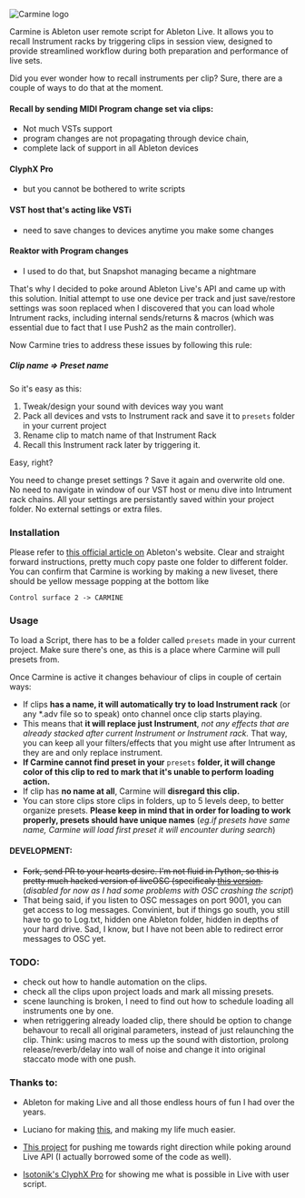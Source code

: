 ![Carmine logo](https://i.ibb.co/tD5c38y/carmine-Logo.png)

Carmine is Ableton user remote script for Ableton Live. It allows you to recall Instrument racks by triggering clips in session view, designed to provide streamlined workflow during both preparation and performance of live sets.


Did you ever wonder how to recall instruments per clip? Sure, there are a couple of ways to do that at the moment.

#### Recall by sending MIDI Program change set via clips:

-   Not much VSTs support
-   program changes are not propagating through device chain,
-   complete lack of support in all Ableton devices

#### ClyphX Pro

-   but you cannot be bothered to write scripts

#### VST host that's acting like VSTi

-   need to save changes to devices anytime you make some changes

#### Reaktor with Program changes

-   I used to do that, but Snapshot managing became a nightmare

That's why I decided to poke around Ableton Live's API and came up with this solution. Initial attempt to use one device per track and just save/restore settings was soon replaced when I discovered that you can load whole Intrument racks, including internal sends/returns & macros (which was essential due to fact that I use Push2 as the main controller).

Now Carmine tries to address these issues by following this rule: 

##### Clip name => Preset name

So it's easy as this: 

 1. Tweak/design your sound with devices way you want
 2. Pack all devices and vsts to Instrument rack and save it to `presets` folder in your current project
 3. Rename clip to match name of that Instrument Rack
 4. Recall this Instrument rack later by triggering it. 

Easy, right? 

You need to change preset settings ? Save it again and overwrite old one. No need to navigate in window of our VST host or menu dive into Intrument rack chains. 
All your settings are persistantly saved within your project folder. No external settings or extra files. 

### Installation
Please refer to [this official article on](https://help.ableton.com/hc/en-us/articles/209072009-Installing-Third-Party-Control-Surfaces) Ableton's website. 
Clear and straight forward instructions, pretty much copy paste one folder to different folder. 
You can confirm that Carmine is working by making a new liveset, there should be yellow message popping at the bottom like 

    Control surface 2 -> CARMINE


### Usage

To load a Script, there has to be a folder called `presets` made in your current project. Make sure there's one, as this is a place where Carmine will pull presets from. 

Once Carmine is active it changes behaviour of clips in couple of certain ways:

 - If clips **has a name, it will automatically try to load Instrument rack** (or any *.adv file so to speak) onto channel once clip starts playing. 
 - This means that **it will replace just Instrument**, *not any effects that are already stacked after current Instrument or Instrument rack.* That way, you can keep all your filters/effects that you might use after Intrument as they are and  only replace instrument.  
 - **If Carmine cannot find  preset in your** `presets` **folder, it will change color of this clip to red to mark that it's unable to perform loading action.** 
 - If clip has **no name at all**, Carmine will **disregard this clip.** 
 - You can store clips store clips in folders, up to 5 levels deep, to better organize presets. **Please keep in mind that in order for loading to work properly, presets should have unique names** (_eg.if presets have same name, Carmine will load first preset it will encounter during search_) 
 
#### DEVELOPMENT:
- ~~Fork, send PR to your hearts desire. I'm not fluid in Python, so this is pretty much hacked version of liveOSC (specificaly [this version](https://github.com/dinchak/node-liveosc).~~ (*disabled for now as I had some problems with OSC crashing the script*)
- That being said, if you listen to OSC messages on port 9001, you can get access to log messages. Convinient, but if things go south, you still have to go to Log.txt, hidden one Ableton folder, hidden in depths of your hard drive. Sad, I know, but I have not been able to redirect error messages to OSC yet. 

### TODO: 
- check out how to handle automation on the clips. 
- check all the clips upon project loads and mark all missing presets. 
- scene launching is broken, I need to find out how to schedule loading all instruments one by one. 
- when retriggering already loaded clip, there should be option to change behavour to recall all original parameters, instead of just relaunching the clip. Think: using macros to mess up the sound with distortion, prolong release/reverb/delay into wall of noise and change it into original staccato mode with one push. 

### Thanks to: 

 - Ableton for making Live and all those endless hours of fun I had over
   the years.

 - Luciano for making [this](https://github.com/lucianoiam/live_rpyc), and making my life much easier.
 - [This project](https://github.com/dinchak/node-liveosc) for pushing me towards right direction while poking around Live API (I actually borrowed some of the code as well).
 - [Isotonik's ClyphX Pro](https://isotonikstudios.com/product/clyphx-pro/) for showing me what is possible in Live with user script.
